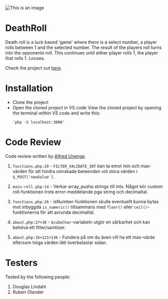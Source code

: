 ![This is an image](https://media.tenor.com/KzfDyYrsLngAAAAC/dice-roll.gif)

# DeathRoll

Death roll is a luck based 'game' where there is a select number, a player rolls between 1 and the selected number. The result of the players roll turns into the opponents roll. This continues until either player rolls 1, the player that rolls 1. Looses.

Check the project out [here](https://thomasdanielsson.coffee/DeathRoll).

# Installation

-   Clone the project
-   Open the cloned project in VS code
    View the cloned project by opening the terminal within VS code and write this:
    ```
    'php -S localhost:3000'
    ```

# Code Review

Code review written by [Alfred Unenge](https://github.com/username).

1. `functions.php:28` - `FILTER_VALIDATE_INT` kan ta emot min och max-värden för att hindra oönskade beteenden vid stora värden i `$_POST['newValue']`.

2. `main-roll.php:14` - Verkar array_pusha strings till ints. Något kör custom roll-funktionen trots error-meddelande pga
   string och decimaltal.

3. `functions.php:26` - isNumber-funktionen skulle eventuellt kunna bytas mot inbyggda `is_numeric()` tillsammans med `floor()` eller `ceil()`-funktionerna för att avrunda decimaltal.

4. `about.php:27+30` - `$cubeChar`-variabeln utgör en sårbarhet och kan behöva ett filter/sanitizer.

5. `about.php:16+121+136` - Fundera på om du även vill ha ett max-värde eftersom höga värden lätt överbelastar sidan.

# Testers

Tested by the following people:

1. Douglas Lindahl
2. Ruben Olander
